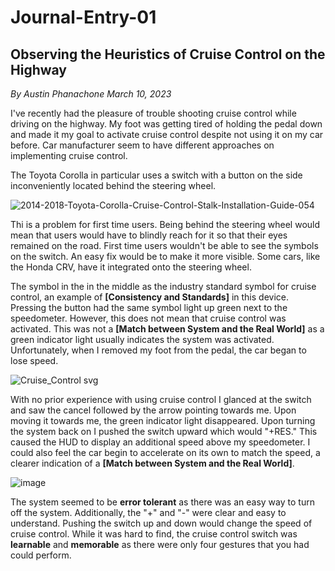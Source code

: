 # Journal-Entry-01

## **Observing the Heuristics of Cruise Control on the Highway**

*By Austin Phanachone March 10, 2023*

I've recently had the pleasure of trouble shooting cruise control while driving on the highway. My foot was getting tired of holding the pedal down and made it my goal to activate cruise control despite not using it on my car before. Car manufacturer seem to have different approaches on implementing cruise control. 

The Toyota Corolla in particular uses a switch with a button on the side inconveniently located behind the steering wheel.

![2014-2018-Toyota-Corolla-Cruise-Control-Stalk-Installation-Guide-054](https://user-images.githubusercontent.com/123515512/224469330-0253e305-11d6-4ba2-91b4-22b0c05b8a29.jpg)

Thi is a problem for first time users. Being behind the steering wheel would mean that users would have to blindly reach for it so that their eyes remained on the road. First time users wouldn't be able to see the symbols on the switch. An easy fix would be to make it more visible. Some cars, like the Honda CRV, have it integrated onto the steering wheel. 

The symbol in the in the middle as the industry standard symbol for cruise control, an example of **[Consistency and Standards]** in this device. 
Pressing the button had the same symbol light up green next to the speedometer. However, this does not mean that cruise control was activated. This was not a **[Match between System and the Real World]** as a green indicator light usually indicates the system was activated. Unfortunately, when I removed my foot from the pedal, the car began to lose speed.

![Cruise_Control svg](https://user-images.githubusercontent.com/123515512/224469921-c2bd0904-7533-4274-a9fb-377ea0d5ec0a.png)

With no prior experience with using cruise control I glanced at the switch and saw the cancel followed by the arrow pointing towards me. Upon moving it towards me, the green indicator light disappeared. Upon turning the system back on I pushed the switch upward which would "+RES." This caused the HUD to display an additional speed above my speedometer. I could also feel the car begin to accelerate on its own to match the speed, a clearer indication of a **[Match between System and the Real World]**.

![image](https://user-images.githubusercontent.com/123515512/224471384-67b6e9f4-3784-4805-87b4-bb9813b9599f.png)

The system seemed to be **error tolerant** as there was an easy way to turn off the system. Additionally, the "+" and "-" were clear and easy to understand. Pushing the switch up and down would change the speed of cruise control. While it was hard to find, the cruise control switch was **learnable** and **memorable** as there were only four gestures that you had could perform. 
